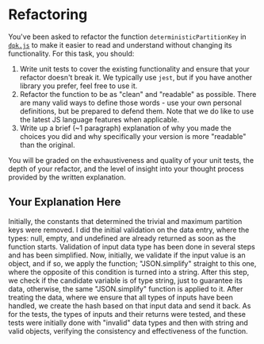 # Refactoring

You've been asked to refactor the function `deterministicPartitionKey` in [`dpk.js`](dpk.js) to make it easier to read and understand without changing its functionality. For this task, you should:

1. Write unit tests to cover the existing functionality and ensure that your refactor doesn't break it. We typically use `jest`, but if you have another library you prefer, feel free to use it.
2. Refactor the function to be as "clean" and "readable" as possible. There are many valid ways to define those words - use your own personal definitions, but be prepared to defend them. Note that we do like to use the latest JS language features when applicable.
3. Write up a brief (~1 paragraph) explanation of why you made the choices you did and why specifically your version is more "readable" than the original.

You will be graded on the exhaustiveness and quality of your unit tests, the depth of your refactor, and the level of insight into your thought process provided by the written explanation.

## Your Explanation Here


Initially, the constants that determined the trivial and maximum partition keys were removed. I did the initial validation on the data entry, where the types: null, empty, and undefined are already returned as soon as the function starts. Validation of input data type has been done in several steps and has been simplified. Now, initially, we validate if the input value is an object, and if so, we apply the function; "JSON.simplify" straight to this one, where the opposite of this condition is turned into a string. After this step, we check if the candidate variable is of type string, just to guarantee its data, otherwise, the same "JSON.simplify" function is applied to it. After treating the data, where we ensure that all types of inputs have been handled, we create the hash based on that input data and send it back. As for the tests, the types of inputs and their returns were tested, and these tests were initially done with "invalid" data types and then with string and valid objects, verifying the consistency and effectiveness of the function.